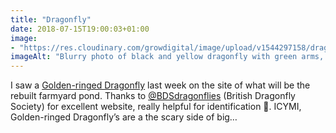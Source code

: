 ```yaml
---
title: "Dragonfly"
date: 2018-07-15T19:00:03+01:00
image: 
- "https://res.cloudinary.com/growdigital/image/upload/v1544297158/dragonfly-42400901775.jpg"
imageAlt: "Blurry photo of black and yellow dragonfly with green arms, dry muddy background"
---
```


I saw a [Golden-ringed Dragonfly](https://british-dragonflies.org.uk/species/golden-ringed-dragonfly) last week on the site of what will be the rebuilt farmyard pond. Thanks to [@BDSdragonflies](https://twitter.com/bdsdragonflies) (British Dragonfly Society) for excellent website, really helpful for identification 🙂. ICYMI, Golden-ringed Dragonfly’s are a the scary side of big…

